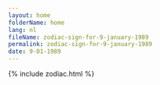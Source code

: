 ```yaml
---
layout: home
folderName: home
lang: nl
fileName: zodiac-sign-for-9-january-1989
permalink: zodiac-sign-for-9-january-1989
date: 9-01-1989
---
```

{% include zodiac.html %}
